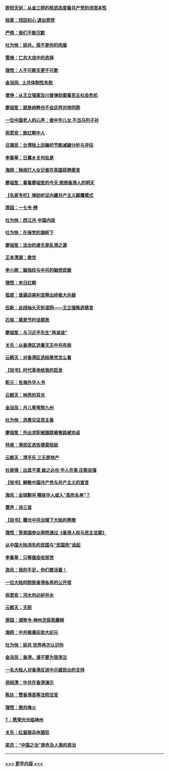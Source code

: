 #### [欧阳天剑：从金三胖的核武态度看共产党的流氓本性](../pages/nsc993/n11702238.md?t=12060344) 
#### [陆客：找回初心 退出邪党](../pages/nsc993/n11702213.md?t=12060344) 
#### [严晓：我们不能沉默](../pages/nsc993/n11702110.md?t=12060344) 
#### [吐为快：妖共，我不是你的肉盾](../pages/nsc993/n11701366.md?t=12060344) 
#### [雪绮：亡共大戏中的选择](../pages/nsc993/n11699922.md?t=12060344) 
#### [理悟：人不可欺天更不可欺](../pages/nsc993/n11699657.md?t=12060344) 
#### [金浴凤:  土共体制性失败](../pages/nsc993/n11699361.md?t=12060344) 
#### [曾铮：从王立强案及川普弹劾案看民主社会危机](../pages/nsc993/n11699318.md?t=12060344) 
#### [廖祖笙：就是纳粹也不会这样对待同胞](../pages/nsc993/n11697658.md?t=12060344) 
#### [一位中国老人的心声：做中华儿女 不当马列子孙](../pages/nsc993/n11697525.md?t=12060344) 
#### [祝君安：致红朝中人](../pages/nsc993/n11697518.md?t=12060344) 
#### [吕锡民：台湾陆上运输的节能减碳分析与评估](../pages/nsc993/n11694983.md?t=12060344) 
#### [李春草：日暮乡关何处是](../pages/nsc993/n11694805.md?t=12060344) 
#### [海网：殃视打人女记者在英国获罪感言](../pages/nsc993/n11693832.md?t=12060344) 
#### [廖祖笙：看看廖祖笙的今天 想想香港人的明天](../pages/nsc993/n11693707.md?t=12060344) 
#### [【名家专栏】弹劾听证内藏共产主义颠覆模式](../pages/nsc993/n11693563.md?t=12060344) 
#### [莲园：一七令‧辨](../pages/nsc993/n11692558.md?t=12060344) 
#### [吐为快：西江月·中国内政](../pages/nsc993/n11692071.md?t=12060344) 
#### [吐为快：在保党的旗帜下](../pages/nsc993/n11691188.md?t=12060344) 
#### [廖祖笙：法治的虚无是乱港之源](../pages/nsc993/n11690605.md?t=12060344) 
#### [正本清源：救世](../pages/nsc993/n11689134.md?t=12060344) 
#### [李小刚：脑指纹与中共的脑控武器](../pages/nsc993/n11688900.md?t=12060344) 
#### [理悟：末日红朝](../pages/nsc993/n11688829.md?t=12060344) 
#### [弧度：谁逼迫美利坚祭出终极大杀器](../pages/nsc993/n11688735.md?t=12060344) 
#### [伍新：此线抽头天拆谍网——王立强叛逃感言](../pages/nsc993/n11687981.md?t=12060344) 
#### [石铭：感恩节时话感恩](../pages/nsc993/n11687568.md?t=12060344) 
#### [廖祖笙：与习近平先生“再谈谈”](../pages/nsc993/n11687005.md?t=12060344) 
#### [关乐：从香港区选看天灭中共布局](../pages/nsc993/n11686647.md?t=12060344) 
#### [云鹤天：对香港区选结果党怎么看](../pages/nsc993/n11686216.md?t=12060344) 
#### [【投书】时代革命给我的启发](../pages/nsc993/n11684287.md?t=12060344) 
#### [乾元：告海外华人书](../pages/nsc993/n11684044.md?t=12060344) 
#### [云鹤天：响亮的耳光](../pages/nsc993/n11684254.md?t=12060344) 
#### [金浴凤：月儿弯弯照九州](../pages/nsc993/n11684231.md?t=12060344) 
#### [吐为快：选票见证民主香](../pages/nsc993/n11684206.md?t=12060344) 
#### [廖祖笙：外出求职被跟踪被套路被劝返](../pages/nsc993/n11683874.md?t=12060344) 
#### [林泉：港民区选告捷莫轻敌](../pages/nsc993/n11683930.md?t=12060344) 
#### [云鹤天：清平乐 三无房地产](../pages/nsc993/n11681521.md?t=12060344) 
#### [杜彼得：出其不意 破之必也 华人在美 庄敬自强](../pages/nsc993/n11679554.md?t=12060344) 
#### [【投书】解散中国共产党与共产主义的宣言](../pages/nsc993/n11679177.md?t=12060344) 
#### [海风：全球剿共 哪些华人或入“高危名单”？](../pages/nsc993/n11678617.md?t=12060344) 
#### [慧声：诗三首](../pages/nsc993/n11678848.md?t=12060344) 
#### [【投书】曝光中共治理下大陆的黑暗](../pages/nsc993/n11678674.md?t=12060344) 
#### [理悟：贺美国参众两院通过《香港人权与民主法案》](../pages/nsc993/n11678104.md?t=12060344) 
#### [从中国大陆消失的民国与“民国热”谈起](../pages/nsc993/n11678075.md?t=12060344) 
#### [李春草：只等瘟疫收邪党](../pages/nsc993/n11677308.md?t=12060344) 
#### [逸风：我的手足，你们要活着！](../pages/nsc993/n11676352.md?t=12060344) 
#### [一位大陆同胞致香港各界的公开信](../pages/nsc993/n11675761.md?t=12060344) 
#### [祝君安：河水何必妒井水](../pages/nsc993/n11675746.md?t=12060344) 
#### [云鹤天：天怒](../pages/nsc993/n11675718.md?t=12060344) 
#### [莲园：调笑令‧神州怎容恶魔祸](../pages/nsc993/n11675648.md?t=12060344) 
#### [海网：中共偷袭反助大纪元](../pages/nsc993/n11673515.md?t=12060344) 
#### [吐为快：妖共 世界再次认识你](../pages/nsc993/n11673506.md?t=12060344) 
#### [金浴凤：香港，请不要为我哭泣](../pages/nsc993/n11673248.md?t=12060344) 
#### [一名大陆人对香港反送中示威民众的支持](../pages/nsc993/n11672615.md?t=12060344) 
#### [郑纯清：中共在香港演示](../pages/nsc993/n11670539.md?t=12060344) 
#### [陈达：赞香港高等法院法官](../pages/nsc993/n11669542.md?t=12060344) 
#### [理悟：倒共烽火](../pages/nsc993/n11668844.md?t=12060344) 
#### [T：愿荣光光临神州](../pages/nsc993/n11668421.md?t=12060344) 
#### [关乐：红鼠狼兵休猖狂](../pages/nsc993/n11668378.md?t=12060344) 
#### [梁京：“中国之治”是危及人类的恶治](../pages/nsc993/n11668328.md?t=12060344) 

----
#### [ >>> 更早内容 <<< ](../indexes/nsc993-earlier.md)
